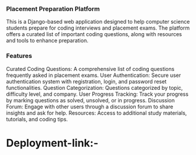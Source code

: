 ### Placement Preparation Platform
This is a Django-based web application designed to help computer science students prepare for coding interviews and placement exams. The platform offers a curated list of important coding questions, along with resources and tools to enhance preparation.

### Features
Curated Coding Questions: A comprehensive list of coding questions frequently asked in placement exams.
User Authentication: Secure user authentication system with registration, login, and password reset functionalities.
Question Categorization: Questions categorized by topic, difficulty level, and company.
User Progress Tracking: Track your progress by marking questions as solved, unsolved, or in progress.
Discussion Forum: Engage with other users through a discussion forum to share insights and ask for help.
Resources: Access to additional study materials, tutorials, and coding tips.

# Deployment-link:-

